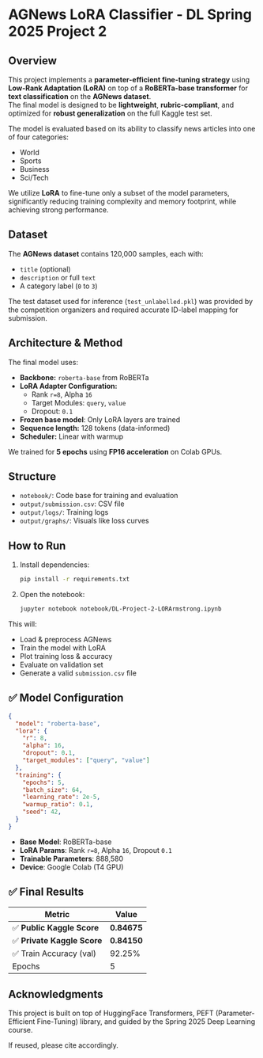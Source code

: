 # AGNews LoRA Classifier - DL Spring 2025 Project 2

## **Overview**  
This project implements a **parameter-efficient fine-tuning strategy** using **Low-Rank Adaptation (LoRA)** on top of a **RoBERTa-base transformer** for **text classification** on the **AGNews dataset**.  
The final model is designed to be **lightweight**, **rubric-compliant**, and optimized for **robust generalization** on the full Kaggle test set.

The model is evaluated based on its ability to classify news articles into one of four categories:
- World
- Sports
- Business
- Sci/Tech

We utilize **LoRA** to fine-tune only a subset of the model parameters, significantly reducing training complexity and memory footprint, while achieving strong performance.

## **Dataset**  
The **AGNews dataset** contains 120,000 samples, each with:
- `title` (optional)
- `description` or full `text`
- A category label (`0` to `3`)

The test dataset used for inference (`test_unlabelled.pkl`) was provided by the competition organizers and required accurate ID-label mapping for submission.

## **Architecture & Method**  
The final model uses:
- **Backbone:** `roberta-base` from RoBERTa
- **LoRA Adapter Configuration:**
  - Rank `r=8`, Alpha `16`
  - Target Modules: `query`, `value`
  - Dropout: `0.1`
- **Frozen base model**: Only LoRA layers are trained
- **Sequence length:** 128 tokens (data-informed)
- **Scheduler:** Linear with warmup

We trained for **5 epochs** using **FP16 acceleration** on Colab GPUs.

## Structure
- `notebook/`: Code base for training and evaluation
- `output/submission.csv`: CSV file
- `output/logs/`: Training logs
- `output/graphs/`: Visuals like loss curves

## How to Run

1. Install dependencies:
   ```bash
   pip install -r requirements.txt
   ```

2. Open the notebook:
   ```bash
   jupyter notebook notebook/DL-Project-2-LORArmstrong.ipynb
   ```

This will:
- Load & preprocess AGNews
- Train the model with LoRA
- Plot training loss & accuracy
- Evaluate on validation set
- Generate a valid `submission.csv` file

## ✅ Model Configuration

```json
{
  "model": "roberta-base",
  "lora": {
    "r": 8,
    "alpha": 16,
    "dropout": 0.1,
    "target_modules": ["query", "value"]
  },
  "training": {
    "epochs": 5,
    "batch_size": 64,
    "learning_rate": 2e-5,
    "warmup_ratio": 0.1,
    "seed": 42,
  }
}
```

- **Base Model**: RoBERTa-base  
- **LoRA Params**: Rank `r=8`, Alpha `16`, Dropout `0.1`  
- **Trainable Parameters**: 888,580  
- **Device**: Google Colab (T4 GPU)

## ✅ Final Results

| Metric                   | Value        |
|---------------------------|--------------|
| ✅ **Public Kaggle Score** | **0.84675**   |
| ✅ **Private Kaggle Score**| **0.84150**   |
| ✅ Train Accuracy (val)    | 92.25%       |
| Epochs                    | 5  

## **Acknowledgments**  
This project is built on top of HuggingFace Transformers, PEFT (Parameter-Efficient Fine-Tuning) library, and guided by the Spring 2025 Deep Learning course.

If reused, please cite accordingly.
